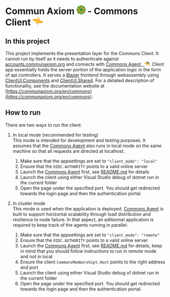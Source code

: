 # Commun Axiom <img src="../../CommunAxiom.png" style="height: 1em" /> - Commons Client <img src="../../Commons.png" style="height: 1em" /> 

## In this project
This project implements the presentation layer for the Commons Client. It cannot run by itself as it needs to authenticate against [accounts.communaxiom.org](accounts.communaxiom.org) and connects with [Commons Agent &nbsp;&nbsp;<img src="../../ComaxSvc.png" style="height: 1em" />](../Silo). Client app essentially holds the server portion of the application logic in the form of api controllers. It serves a [Blazer](https://dotnet.microsoft.com/en-us/apps/aspnet/web-apps/blazor) frontend through webassembly using [ClientUI.Components](../ClientUI.Components/) and [ClientUI.Shared](../ClientUI.Shared/). For a detailed description of functionality, see the documentation website at [https://communaxiom.org/en/commons](https://communaxiom.org/en/commons).

## How to run
There are two ways to run the client. 

1. In local mode (recommended for testing) <br/>
This mode is intended for development and testing purposes. It assumes that the [Commons Agent](../Silo) also runs in local mode on the same machine so that all requests are directed at localhost.
    1. Make sure that the appsettings are set to `"client_mode": "local"`
    2. Ensure that the `OIDC.AUTHORITY` points to a valid online server
    3. Launch the [Commons Agent](../Silo) first, see [README.md](../Silo/README.md) for details
    4. Launch the client using either Visual Studio debug of dotnet run in the current folder
    5. Open the page under the specified port. You should get redirected towards the login page and then the authentication portal. 

2. In cluster mode <br/>
This mode is used when the application is deployed. [Commons Agent](../Silo) is built to support horizontal scalability through load distribution and resilience to node failure. In that aspect, an aditionnal application is required to keep track of the agents running in parallel.
    1. Make sure that the appsettings are set to `"client_mode": "remote"`
    2. Ensure that the `OIDC.AUTHORITY` points to a valid online server
    3. Launch the [Commons Agent](../Silo) first, see [README.md](../Silo/README.md) for details, keep in mind that you should follow instructions to run in remote mode and not in local
    4. Ensure the client `CommonsMembershipt.Host` points to the right address and port
    5. Launch the client using either Visual Studio debug of dotnet run in the current folder
    6. Open the page under the specified port. You should get redirected towards the login page and then the authentication portal.